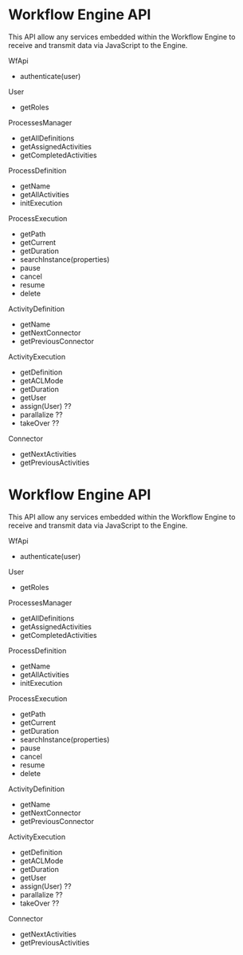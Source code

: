 <!--
author:
    - 'Lionel Lecaque'
created_at: '2011-09-30 17:42:06'
updated_at: '2011-11-04 15:49:31'
-->

Workflow Engine API
===================

This API allow any services embedded within the Workflow Engine to receive and transmit data via JavaScript to the Engine.

WfApi

-   authenticate(user)

User

-   getRoles

ProcessesManager

-   getAllDefinitions
-   getAssignedActivities
-   getCompletedActivities

ProcessDefinition

-   getName
-   getAllActivities
-   initExecution

ProcessExecution

-   getPath
-   getCurrent
-   getDuration
-   searchInstance(properties)
-   pause
-   cancel
-   resume
-   delete

ActivityDefinition

-   getName
-   getNextConnector
-   getPreviousConnector

ActivityExecution

-   getDefinition
-   getACLMode
-   getDuration
-   getUser
-   assign(User) ??
-   parallalize ??
-   takeOver ??

Connector

-   getNextActivities
-   getPreviousActivities

Workflow Engine API
===================

This API allow any services embedded within the Workflow Engine to receive and transmit data via JavaScript to the Engine.

WfApi

-   authenticate(user)

User

-   getRoles

ProcessesManager

-   getAllDefinitions
-   getAssignedActivities
-   getCompletedActivities

ProcessDefinition

-   getName
-   getAllActivities
-   initExecution

ProcessExecution

-   getPath
-   getCurrent
-   getDuration
-   searchInstance(properties)
-   pause
-   cancel
-   resume
-   delete

ActivityDefinition

-   getName
-   getNextConnector
-   getPreviousConnector

ActivityExecution

-   getDefinition
-   getACLMode
-   getDuration
-   getUser
-   assign(User) ??
-   parallalize ??
-   takeOver ??

Connector

-   getNextActivities
-   getPreviousActivities


